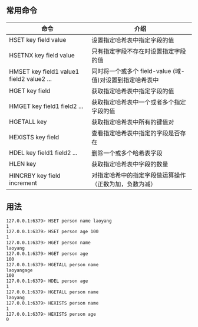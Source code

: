 ## 常用命令
|命令|介绍|
|---|---|
|HSET key field value|设置指定哈希表中指定字段的值|
|HSETNX key field value|只有指定字段不存在时设置指定字段的值|
|HMSET key field1 value1 field2 value2 ...|同时将一个或多个 field-value (域-值)对设置到指定哈希表中|
|HGET key field|获取指定哈希表中指定字段的值|
|HMGET key field1 field2 ...|获取指定哈希表中一个或者多个指定字段的值|
|HGETALL key|获取指定哈希表中所有的键值对|
|HEXISTS key field|查看指定哈希表中指定的字段是否存在|
|HDEL key field1 field2 ...|删除一个或多个哈希表字段|
|HLEN key|获取指定哈希表中字段的数量|
|HINCRBY key field increment|对指定哈希中的指定字段做运算操作（正数为加，负数为减）|
## 用法
```sh
127.0.0.1:6379> HSET person name laoyang
1
127.0.0.1:6379> HSET person age 100
1
127.0.0.1:6379> HGET person name
laoyang
127.0.0.1:6379> HGET person age
100
127.0.0.1:6379> HGETALL person name
laoyangage
100
127.0.0.1:6379> HDEL person age
1
127.0.0.1:6379> HGETALL person name
laoyang
127.0.0.1:6379> HEXISTS person name
1
127.0.0.1:6379> HEXISTS person age
0

```
